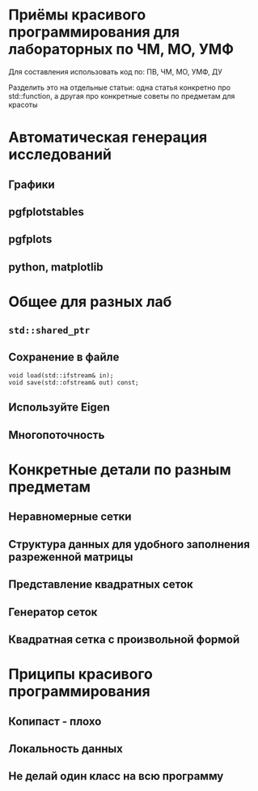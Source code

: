 # Приёмы красивого программирования для лабораторных по ЧМ, МО, УМФ

Для составления использовать код по:
ПВ, ЧМ, МО, УМФ, ДУ

Разделить это на отдельные статьи: одна статья конкретно про std::function, а другая про конкретные советы по предметам для красоты

# Автоматическая генерация исследований

## Графики

## pgfplotstables

## pgfplots

## python, matplotlib

# Общее для разных лаб

## `std::shared_ptr`

## Сохранение в файле

```
void load(std::ifstream& in);
void save(std::ofstream& out) const;
```

## Используйте Eigen

## Многопоточность

# Конкретные детали по разным предметам

## Неравномерные сетки

## Структура данных для удобного заполнения разреженной матрицы

## Представление квадратных сеток

## Генератор сеток

## Квадратная сетка с произвольной формой

# Приципы красивого программирования

## Копипаст - плохо

## Локальность данных

## Не делай один класс на всю программу
